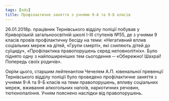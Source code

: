 ```yaml
---
tags: [edu]
title: Профілактичне заняття з учнями 9-А та 9-Б класів
---
```


26.01.2018р. працівник Тернівського відділу поліції побував у Криворізькій загальноосвітній школі І-ІІІ ступенів №55, де з учнями 9 класів провів профілактичну бесіду на теми: «Негативний вплив соціальних мереж на дітей, «Групи смерті», які схиляють дітей до суїциду», «Профілактика правопорушень серед неповнолітніх». Було піднято одну з найпоширеніших тем сьогодення ─ «Обережно! Шахраї! Попередь своїх родичів».

Окрім цього, старшим лейтенантом Чечелем А.П. ювенальної превенції Тернівського відділу поліції було проведено профілактичне заняття з учнями 9-А та 9-Б класів на теми правопорушень, впливу соціальних мереж, вживання алкогольних напоїв, наркотичних речовин, тютюнопаління. Учням пояснено наслідки від правопорушень.

<slideshow id="72157689976869652"></slideshow>
